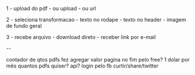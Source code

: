 
1 - upload do pdf
	- ou upload
	- ou url
	
2 - seleciona transformacao
	- texto no rodape
	- texto no header
	- imagem de fundo geral

3 - recebe arquivo
	- download direto
	- receber link por e-mail


--

contador de qtos pdfs fez
agregar valor
pagina no fim pelo free?
1 dolar por mês quantos pdfs quiser?
api?
login pelo fb
curtir/share/twitter